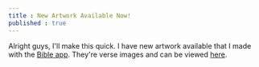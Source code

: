 ```yaml
---
title : New Artwork Available Now!
published : true
---
```


<p>Alright guys, I'll make this quick. I have new artwork available that I made with the <a href = "https://bible.com">Bible app</a>. They're verse images and can be viewed <a href = "https://samuraiowl.github.io/artwork">here</a>.
